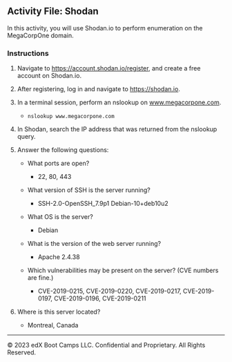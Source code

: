 ## Activity File: Shodan

In this activity, you will use Shodan.io to perform enumeration on the MegaCorpOne domain.

### Instructions

1. Navigate to https://account.shodan.io/register, and create a free account on Shodan.io. 

2. After registering, log in and navigate to https://shodan.io.

3. In a terminal session, perform an nslookup on www.megacorpone.com. 

	 - `nslookup www.megacorpone.com`

4. In Shodan, search the IP address that was returned from the nslookup query.

5. Answer the following questions: 

     - What ports are open?
	    
		 - 22, 80, 443
     
	 - What version of SSH is the server running?
	    
		 - SSH-2.0-OpenSSH_7.9p1 Debian-10+deb10u2
	
     - What OS is the server?
	    
		 - Debian
	
     - What is the version of the web server running?

	     - Apache 2.4.38
	
     - Which vulnerabilities may be present on the server? (CVE numbers are fine.)

	     - CVE-2019-0215, CVE-2019-0220, CVE-2019-0217, CVE-2019-0197, CVE-2019-0196, CVE-2019-0211

10. Where is this server located?
	 
	 - Montreal, Canada

---
© 2023 edX Boot Camps LLC. Confidential and Proprietary. All Rights Reserved.



